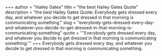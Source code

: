 +++
author = "Hailey Gates"
title = "the best Hailey Gates Quote"
description = "the best Hailey Gates Quote: Everybody gets dressed every day, and whatever you decide to get dressed in that morning is communicating something."
slug = "everybody-gets-dressed-every-day-and-whatever-you-decide-to-get-dressed-in-that-morning-is-communicating-something"
quote = '''Everybody gets dressed every day, and whatever you decide to get dressed in that morning is communicating something.'''
+++
Everybody gets dressed every day, and whatever you decide to get dressed in that morning is communicating something.
